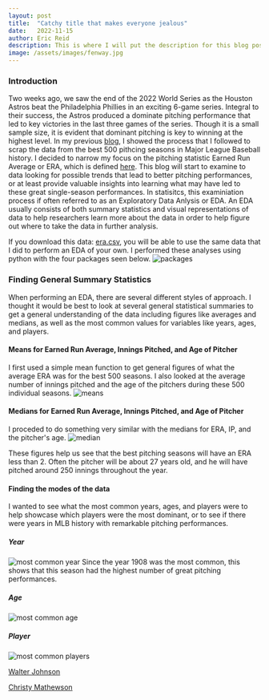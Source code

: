 ```yaml
---
layout: post
title:  "Catchy title that makes everyone jealous"
date:   2022-11-15
author: Eric Reid
description: This is where I will put the description for this blog post
image: /assets/images/fenway.jpg
---
```

### Introduction
Two weeks ago, we saw the end of the 2022 World Series as the Houston Astros beat the Philadelphia Phillies in an exciting 6-game series. Integral to their success, the Astros produced a dominate pitching performance that led to key victories in the last three games of the series. Though it is a small sample size, it is evident that dominant pitching is key to winning at the highest level. In my previous [blog](https://erictreid514.github.io/stat386-projects/2022/10/18/webscraping-blog.html), I showed the process that I followed to scrap the data from the best 500 pithcing seasons in Major League Baseball history. I decided to narrow my focus on the pitching statistic Earned Run Average or ERA, which is defined [here](https://www.mlb.com/glossary/standard-stats/earned-run-average). This blog will start to examine to data looking for possible trends that lead to better pitching performances, or at least provide valuable insights into learning what may have led to these great single-season performances. In statisitcs, this examiniation process if often referred to as an Exploratory Data Anlysis or EDA. An EDA usually consists of both summary statistics and visual representations of data to help researchers learn more about the data in order to help figure out where to take the data in further analysis.

If you download this data: [era.csv](https://github.com/erictreid514/stat386-projects/files/10023825/era.csv), you will be able to use the same data that I did to perform an EDA of your own. I performed these analyses using python with the four packages seen below.
![packages](https://user-images.githubusercontent.com/100799679/202241945-5b2c24e7-a640-4694-8471-c512636e84fe.jpg)

### Finding General Summary Statistics
When performing an EDA, there are several different styles of approach. I thought it would be best to look at several general statistical summaries to get a general understanding of the data including figures like averages and medians, as well as the most common values for variables like years, ages, and players.

#### Means for Earned Run Average, Innings Pitched, and Age of Pitcher
I first used a simple mean function to get general figures of what the average ERA was for the best 500 seasons. I also looked at the average number of innings pitched and the age of the pitchers during these 500 individual seasons.
![means](https://user-images.githubusercontent.com/100799679/202242534-5a6e870c-635e-4cdb-8d8f-5b1facb11d41.jpg)

#### Medians for Earned Run Average, Innings Pitched, and Age of Pitcher
I proceded to do something very similar with the medians for ERA, IP, and the pitcher's age.
![median](https://user-images.githubusercontent.com/100799679/202243117-75ab0167-b26b-4c1f-b707-49cc53bcf01b.jpg)

These figures help us see that the best pitching seasons will have an ERA less than 2. Often the pitcher will be about 27 years old, and he will have pitched around 250 innings throughout the year.

#### Finding the modes of the data
I wanted to see what the most common years, ages, and players were to help showcase which players were the most dominant, or to see if there were years in MLB history with remarkable pitching performances.

##### Year
![most common year](https://user-images.githubusercontent.com/100799679/202243734-c78b773c-b60c-4e00-866d-135148c975a0.jpg)
Since the year 1908 was the most common, this shows that this season had the highest number of great pitching performances.

##### Age
![most common age](https://user-images.githubusercontent.com/100799679/202244037-2913398d-4b01-41b3-afcc-dbef3d0b62fc.jpg)

##### Player
![most common players](https://user-images.githubusercontent.com/100799679/202244062-f8af7ff2-5c69-43bd-bad8-92230cbcde82.jpg)


[Walter Johnson](https://en.wikipedia.org/wiki/Walter_Johnson)

[Christy Mathewson](https://en.wikipedia.org/wiki/Christy_Mathewson)

